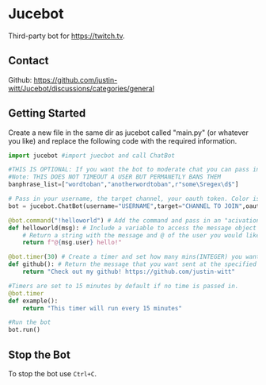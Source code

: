 # Jucebot
Third-party bot for https://twitch.tv.
## Contact
Github: https://github.com/justin-witt/Jucebot/discussions/categories/general
## Getting Started
Create a new file in the same dir as jucebot called "main.py" (or whatever you like) and replace the following code with the required information.
``` py
import jucebot #import juecbot and call ChatBot

#THIS IS OPTIONAL: If you want the bot to moderate chat you can pass in a list of words/regex that will trigger the bot to BAN a user.
#Note: THIS DOES NOT TIMEOUT A USER BUT PERMANETLY BANS THEM
banphrase_list=["wordtoban","anotherwordtoban",r"some\Sregex\d$"]

# Pass in your username, the target channel, your oauth token. Color is optional. (cadet blue by default)
bot = jucebot.ChatBot(username="USERNAME",target="CHANNEL TO JOIN",oauth="TWITCH OAUTH", banphrases=banphrase_list) 

@bot.command("!helloworld") # Add the command and pass in an "acivation" phrase.
def helloworld(msg): # Include a variable to access the message object data. (msg.user; msg.message)
    # Return a string with the message and @ of the user you would like to target.
    return f"@{msg.user} hello!"

@bot.timer(30) # Create a timer and set how many mins(INTEGER) you want between the message to be sent
def github(): # Return the message that you want sent at the specified interval.
    return "Check out my github! https://github.com/justin-witt"

#Timers are set to 15 minutes by default if no time is passed in.
@bot.timer
def example():
    return "This timer will run every 15 minutes"

#Run the bot
bot.run()
```
## Stop the Bot
To stop the bot use `Ctrl+C`.
